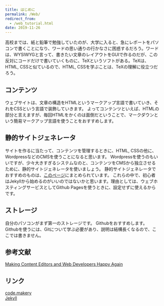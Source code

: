 ```yaml
---
title: はじめに
permalink: /Web/
redirect_from:
  - /web_tutorial.html
date: 2019-11-26
---
```

高校までは、紙と鉛筆で勉強していたのが、大学に入ると、急にレポートをパソコンで書くことになり、ワードの思い通りの行かなさに困惑するだろう。ワードは、WYSIWYGと言って、書きたい文章のレイアウトをGUIで作るのだが、この反対にコードだけで書いていくものに、TeXというソフトがある。TeXは、HTML, CSSと似ているので、HTML, CSSを学ぶことは、TeXの理解に役立つだろう。

## コンテンツ
ウェブサイトは、文章の構造をHTMLというマークアップ言語で書いていき、それをCSSという言語で装飾していきます。
よってコンテンツといえば、HTMLの部分と言えますが、毎回HTMLをかくのは面倒だということで、マークダウンという簡易マークアップ言語を使うことをおすすめします。<br>

## 静的サイトジェネレータ
サイトを作るに当たって、コンテンツを管理するときに、HTML, CSSの他に、WordpressなどのCMSを使うことになると思います。
Wordpressを使うのもいいですが、少々大きすぎるシステムなのと、コンテンツをCMSから独立させるために、静的サイトジェネレータを使いましょう。
静的サイトジェネレータでおすすめのものは、<a href="https://www.staticgen.com/">このページ</a>にまとめられています。
これらの中で、初心者はJekyllから始めるのがいいのではないかと思います。理由としては、ウェブホスティングサービスとしてGithub Pagesを使うときに、設定せずに使えるからです。

## ストレージ
自分のパソコンがまず第一のストレージです。
Githubをおすすめします。Githubを使うには、Gitについて学ぶ必要があり、説明は結構長くなるので、ここでは書きません。

## 参考文献
<a href="https://code.makery.ch/blog/making-content-editors-and-web-developers-happy/">Making Content Editors and Web Developers Happy Again</a>

## リンク
<a href="https://code.makery.ch/">code.makery</a><br>
<a href="https://jekyllrb.com/">Jekyll</a>
